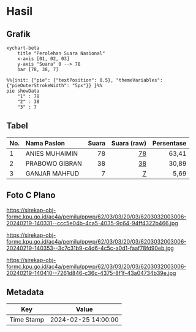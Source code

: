 # Hasil

## Grafik

```mermaid
xychart-beta
    title "Perolehan Suara Nasional"
    x-axis [01, 02, 03]
    y-axis "Suara" 0 --> 78
    bar [78, 38, 7]
```

```mermaid
%%{init: {"pie": {"textPosition": 0.5}, "themeVariables": {"pieOuterStrokeWidth": "5px"}} }%%
pie showData
    "1" : 78
    "2" : 38
    "3" : 7
```

## Tabel

| No. | Nama Paslon    | Suara | Suara (raw) | Persentase |
|:--- |:-------------- | -----:| -----------:| ----------:|
| 1   | ANIES MUHAIMIN | 78    | [78][p-1]   | 63,41      |
| 2   | PRABOWO GIBRAN | 38    | [38][p-2]   | 30,89      |
| 3   | GANJAR MAHFUD  | 7     | [7][p-3]    | 5,69       |


[p-1]: https://github.com/gigit-pemilu/pemilu-2024/blob/main/pilpres/hitung-suara/sub/62-kalimantan-tengah/sub/03-kapuas/sub/03-kapuas-timur/sub/2003-anjir-serapat-barat/sub/006-tps/sub/paslon-1.txt
[p-2]: https://github.com/gigit-pemilu/pemilu-2024/blob/main/pilpres/hitung-suara/sub/62-kalimantan-tengah/sub/03-kapuas/sub/03-kapuas-timur/sub/2003-anjir-serapat-barat/sub/006-tps/sub/paslon-2.txt
[p-3]: https://github.com/gigit-pemilu/pemilu-2024/blob/main/pilpres/hitung-suara/sub/62-kalimantan-tengah/sub/03-kapuas/sub/03-kapuas-timur/sub/2003-anjir-serapat-barat/sub/006-tps/sub/paslon-3.txt

## Foto C Plano

https://sirekap-obj-formc.kpu.go.id/ac4a/pemilu/ppwp/62/03/03/20/03/6203032003006-20240219-140331--ccc5e04b-4ca5-4035-9c64-94ff4322b466.jpg

https://sirekap-obj-formc.kpu.go.id/ac4a/pemilu/ppwp/62/03/03/20/03/6203032003006-20240219-140353--3c7c31b9-c4d6-4c5c-a0d1-faaf78fd90eb.jpg

https://sirekap-obj-formc.kpu.go.id/ac4a/pemilu/ppwp/62/03/03/20/03/6203032003006-20240219-140410--7261d846-c36c-4375-8f1f-43a04734b39e.jpg


## Metadata

| Key        | Value               |
| ---------- | ------------------- |
| Time Stamp | 2024-02-25 14:00:00 |



